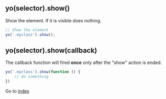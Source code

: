 ## yo(selector).show()

Show the element. If it is visible does nothing. 

```javascript
// Show the element
yo('.myclass').show();
```

## yo(selector).show(callback)

The callback function will fired **once** only after the "show" action is ended.

```javascript
yo('.myclass').show(function () {
    // do something
})
```

Go to [index](index.md)